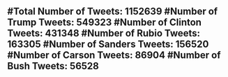 #Total Number of Tweets: 1152639 
#Number of Trump Tweets: 549323
#Number of Clinton Tweets: 431348
#Number of Rubio Tweets: 163305
#Number of Sanders Tweets: 156520
#Number of Carson Tweets: 86904
#Number of Bush Tweets: 56528
---
